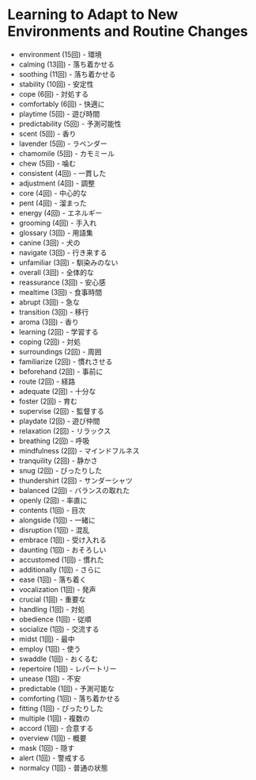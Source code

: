 # Learning to Adapt to New Environments and Routine Changes

- environment (15回) - 環境
- calming (13回) - 落ち着かせる
- soothing (11回) - 落ち着かせる
- stability (10回) - 安定性
- cope (6回) - 対処する
- comfortably (6回) - 快適に
- playtime (5回) - 遊び時間
- predictability (5回) - 予測可能性
- scent (5回) - 香り
- lavender (5回) - ラベンダー
- chamomile (5回) - カモミール
- chew (5回) - 噛む
- consistent (4回) - 一貫した
- adjustment (4回) - 調整
- core (4回) - 中心的な
- pent (4回) - 溜まった
- energy (4回) - エネルギー
- grooming (4回) - 手入れ
- glossary (3回) - 用語集
- canine (3回) - 犬の
- navigate (3回) - 行き来する
- unfamiliar (3回) - 馴染みのない
- overall (3回) - 全体的な
- reassurance (3回) - 安心感
- mealtime (3回) - 食事時間
- abrupt (3回) - 急な
- transition (3回) - 移行
- aroma (3回) - 香り
- learning (2回) - 学習する
- coping (2回) - 対処
- surroundings (2回) - 周囲
- familiarize (2回) - 慣れさせる
- beforehand (2回) - 事前に
- route (2回) - 経路
- adequate (2回) - 十分な
- foster (2回) - 育む
- supervise (2回) - 監督する
- playdate (2回) - 遊び仲間
- relaxation (2回) - リラックス
- breathing (2回) - 呼吸
- mindfulness (2回) - マインドフルネス
- tranquility (2回) - 静かさ
- snug (2回) - ぴったりした
- thundershirt (2回) - サンダーシャツ
- balanced (2回) - バランスの取れた
- openly (2回) - 率直に
- contents (1回) - 目次
- alongside (1回) - 一緒に
- disruption (1回) - 混乱
- embrace (1回) - 受け入れる
- daunting (1回) - おそろしい
- accustomed (1回) - 慣れた
- additionally (1回) - さらに
- ease (1回) - 落ち着く
- vocalization (1回) - 発声
- crucial (1回) - 重要な
- handling (1回) - 対処
- obedience (1回) - 従順
- socialize (1回) - 交流する
- midst (1回) - 最中
- employ (1回) - 使う
- swaddle (1回) - おくるむ
- repertoire (1回) - レパートリー
- unease (1回) - 不安
- predictable (1回) - 予測可能な
- comforting (1回) - 落ち着かせる
- fitting (1回) - ぴったりした
- multiple (1回) - 複数の
- accord (1回) - 合意する
- overview (1回) - 概要
- mask (1回) - 隠す
- alert (1回) - 警戒する
- normalcy (1回) - 普通の状態

